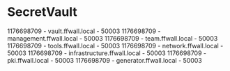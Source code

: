 # SecretVault

1176698709 - vault.ffwall.local - 50003
1176698709 - management.ffwall.local - 50003
1176698709 - team.ffwall.local - 50003
1176698709 - tools.ffwall.local - 50003
1176698709 - network.ffwall.local - 50003
1176698709 - infrastructure.ffwall.local - 50003
1176698709 - pki.ffwall.local - 50003
1176698709 - generator.ffwall.local - 50003
